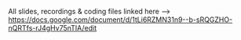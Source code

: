 All slides, recordings & coding files linked here --> https://docs.google.com/document/d/1tLi6RZMN31n9--b-sRQGZHO-nQRTfs-rJ4gHv75nTIA/edit 
